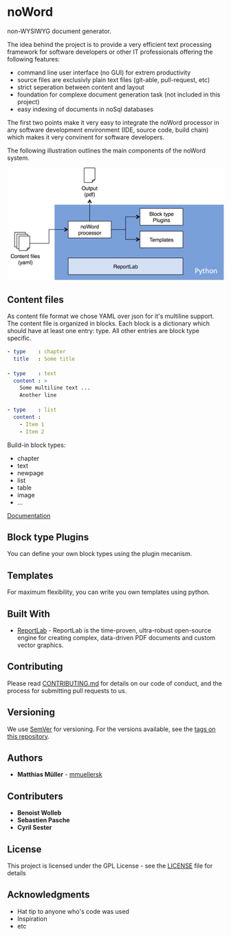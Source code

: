 # noWord
non-WYSIWYG document generator.

The idea behind the project is to provide a very efficient text processing
framework for software developers or other IT professionals offering the following features:
  * command line user interface (no GUI) for extrem productivity
  * source files are exclusivly plain text files (git-able, pull-request, etc)
  * strict seperation between content and layout
  * foundation for complexe document generation task (not included in this project)
  * easy indexing of documents in noSql databases

The first two points make it very easy to integrate the noWord processor in any
software development environment (IDE, source code, build chain) which
makes it very convinent for software developers.

The following illustration outlines the main components of the noWord system.

<img src="/images/overview.png" width="600" />

## Content files
As content file format we chose YAML over json for it's multiline support.
The content file is organized in blocks. Each block is a dictionary which should have
at least one entry: type. All other entries are block type specific.

```YAML
- type    : chapter
  title   : Some title

- type    : text
  content : >
    Some multiline text ...
    Another line

- type    : list
  content :
    - Item 1
    - Item 2
```
Build-in block types:
  * chapter
  * text
  * newpage
  * list
  * table
  * image
  * ...

[Documentation](/doc/block_types.md)

## Block type Plugins
You can define your own block types using the plugin mecanism.

## Templates
For maximum flexibility, you can write you own templates using python.

## Built With

* [ReportLab](http://www.reportlab.com/opensource/) - ReportLab is the time-proven,
ultra-robust open-source engine for creating complex,
data-driven PDF documents and custom vector graphics.

## Contributing

Please read [CONTRIBUTING.md](https://gist.github.com/PurpleBooth/b24679402957c63ec426) for
details on our code of conduct, and the process for submitting pull requests to us.

## Versioning

We use [SemVer](http://semver.org/) for versioning. For the versions available, see the [tags on this repository](https://github.com/symbios-orthopedics/noWord/tags).

## Authors

* **Matthias Müller** - [mmuellersk](https://github.com/mmuellersk)

## Contributers

* **Benoist Wolleb**
* **Sebastien Pasche**
* **Cyril Sester**

## License

This project is licensed under the GPL License - see the [LICENSE](LICENSE) file for details

## Acknowledgments

* Hat tip to anyone who's code was used
* Inspiration
* etc
